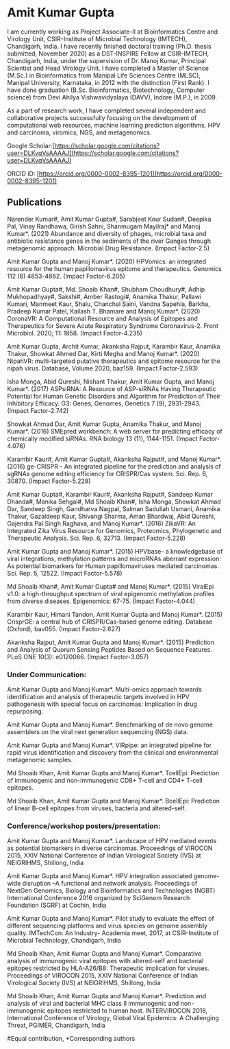 # Amit Kumar Gupta

I am currently working as Project Associate-II at Bioinformatics Centre and Virology Unit, CSIR-Institute of Microbial Technology (IMTECH), Chandigarh, India. I have recently finished doctoral training (Ph.D. thesis submitted, November 2020) as a DST-INSPIRE Fellow at CSIR-IMTECH, Chandigarh, India, under the supervision of Dr. Manoj Kumar, Principal Scientist and Head Virology Unit. I have completed a Master of Science (M.Sc.) in Bioinformatics from Manipal Life Sciences Centre (MLSC), Manipal University, Karnataka, in 2012 with the distinction (First Rank). I have done graduation (B.Sc. Bioinformatics, Biotechnology, Computer science) from Devi Ahilya Vishwavidyalaya (DAVV), Indore (M.P.), in 2009.

As a part of research work, I have completed several independent and collaborative projects successfully focusing on the development of computational web resources, machine learning prediction algorithms, HPV and carcinoma, viromics, NGS, and metagenomics. 

Google Scholar:[https://scholar.google.com/citations?user=DLKvqVsAAAAJ](https://scholar.google.com/citations?user=DLKvqVsAAAAJ)

ORCID iD: [https://orcid.org/0000-0002-8395-1201](https://orcid.org/0000-0002-8395-1201)


## Publications

Narender Kumar#, Amit Kumar Gupta#, Sarabjeet Kour Sudan#, Deepika Pal, Vinay Randhawa, Girish Sahni, Shanmugam Mayilraj* and Manoj Kumar*. (2021) Abundance and diversity of phages, microbial taxa and antibiotic resistance genes in the sediments of the river Ganges through metagenomic approach. Microbial Drug Resistance. (Impact Factor-2.5)

Amit Kumar Gupta and Manoj Kumar*. (2020) HPVomics: an integrated resource for the human papillomavirus epitome and therapeutics. Genomics 112 (6) 4853-4862. (Impact Factor-6.205)

Amit Kumar Gupta#, Md. Shoaib Khan#, Shubham Choudhury#, Adhip Mukhopadhyay#, Sakshi#, Amber Rastogi#, Anamika Thakur, Pallawi Kumari, Manmeet Kaur, Shalu, Chanchal Saini, Vandna Sapehia, Barkha, Pradeep Kumar Patel, Kailash T. Bhamare and Manoj Kumar*. (2020) CoronaVR: A Computational Resource and Analysis of Epitopes and Therapeutics for Severe Acute Respiratory Syndrome Coronavirus-2. Front Microbiol. 2020; 11: 1858. (Impact Factor-4.235)

Amit Kumar Gupta, Archit Kumar, Akanksha Rajput, Karambir Kaur, Anamika Thakur, Showkat Ahmed Dar, Kirti Megha and Manoj Kumar*. (2020) NipahVR: multi-targeted putative therapeutics and epitome resource for the nipah virus. Database, Volume 2020, baz159. (Impact Factor-2.593)

Isha Monga, Abid Qureshi, Nishant Thakur, Amit Kumar Gupta, and Manoj Kumar*. (2017) ASPsiRNA: A Resource of ASP-siRNAs Having Therapeutic Potential for Human Genetic Disorders and Algorithm for Prediction of Their Inhibitory Efficacy. G3: Genes, Genomes, Genetics 7 (9), 2931-2943. (Impact Factor-2.742)

Showkat Ahmad Dar, Amit Kumar Gupta, Anamika Thakur, and Manoj Kumar*. (2016) SMEpred workbench: A web server for predicting efficacy of chemically modified siRNAs. RNA biology 13 (11), 1144-1151. (Impact Factor-4.076)

Karambir Kaur#, Amit Kumar Gupta#, Akanksha Rajput#, and Manoj Kumar*. (2016) ge-CRISPR - An integrated pipeline for the prediction and analysis of sgRNAs genome editing efficiency for CRISPR/Cas system. Sci. Rep. 6, 30870. (Impact Factor-5.228)

Amit Kumar Gupta#, Karambir Kaur#, Akanksha Rajput#, Sandeep Kumar Dhanda#, Manika Sehgal#, Md Shoaib Khan#, Isha Monga, Showkat Ahmad Dar, Sandeep Singh, Gandharva Nagpal, Salman Sadullah Usmani, Anamika Thakur, Gazaldeep Kaur, Shivangi Sharma, Aman Bhardwaj, Abid Qureshi, Gajendra Pal Singh Raghava, and Manoj Kumar*. (2016) ZikaVR: An Integrated Zika Virus Resource for Genomics, Proteomics, Phylogenetic and Therapeutic Analysis. Sci. Rep. 6, 32713. (Impact Factor-5.228)

Amit Kumar Gupta and Manoj Kumar*. (2015) HPVbase- a knowledgebase of viral integrations, methylation patterns and microRNAs aberrant expression: As potential biomarkers for Human papillomaviruses mediated carcinomas. Sci. Rep. 5, 12522. (Impact Factor-5.578)

Md Shoaib Khan#, Amit Kumar Gupta# and Manoj Kumar*. (2015) ViralEpi v1.0: a high-throughput spectrum of viral epigenomic methylation profiles from diverse diseases. Epigenomics: 67-75. (Impact Factor-4.044)

Karambir Kaur, Himani Tandon, Amit Kumar Gupta and Manoj Kumar*. (2015) CrisprGE: a central hub of CRISPR/Cas-based genome editing. Database (Oxford), bav055. (Impact Factor-2.627)

Akanksha Rajput, Amit Kumar Gupta and Manoj Kumar*. (2015) Prediction and Analysis of Quorum Sensing Peptides Based on Sequence Features. PLoS ONE 10(3): e0120066. (Impact Factor-3.057)

### Under Communication:
Amit Kumar Gupta and Manoj Kumar*. Multi-omics approach towards identification and analysis of therapeutic targets involved in HPV pathogenesis with special focus on carcinomas: Implication in drug repurposing.

Amit Kumar Gupta and Manoj Kumar*. Benchmarking of de novo genome assemblers on the viral next generation sequencing (NGS) data.

Amit Kumar Gupta and Manoj Kumar*. VIRpipe: an integrated pipeline for rapid virus identification and discovery from the clinical and environmental metagenomic samples.

Md Shoaib Khan, Amit Kumar Gupta and Manoj Kumar*. TcellEpi: Prediction of immunogenic and non-immunogenic CD8+ T-cell and CD4+ T-cell epitopes.

Md Shoaib Khan, Amit Kumar Gupta and Manoj Kumar*. BcellEpi: Prediction of linear B-cell epitopes from viruses, bacteria and altered-self.

### Conference/workshop posters/presentation:
Amit Kumar Gupta and Manoj Kumar*. Landscape of HPV mediated events as potential biomarkers in diverse carcinomas. Proceedings of VIROCON 2015, XXIV National Conference of Indian Virological Society (IVS) at NEIGRIHMS, Shillong, India

Amit Kumar Gupta and Manoj Kumar*. HPV integration associated genome-wide disruption –A functional and network analysis. Proceedings of NextGen Genomics, Biology and Bioinformatics and Technologies (NGBT) International Conference 2016 organized by SciGenom Research Foundation (SGRF) at Cochin, India

Amit Kumar Gupta and Manoj Kumar*. Pilot study to evaluate the effect of different sequencing platforms and virus species on genome assembly quality. IMTechCon: An Industry- Academia meet, 2017, at CSIR-Institute of Microbial Technology, Chandigarh, India

Md Shoaib Khan, Amit Kumar Gupta and Manoj Kumar*. Comparative analysis of immunogenic viral epitopes with altered-self and bacterial epitopes restricted by HLA-A26/B8: Therapeutic implication for viruses. Proceedings of VIROCON 2015, XXIV National Conference of Indian Virological Society (IVS) at NEIGRIHMS, Shillong, India

Md Shoaib Khan, Amit Kumar Gupta and Manoj Kumar*. Prediction and analysis of viral and bacterial MHC class II immunogenic and non-immunogenic epitopes restricted to human host. INTERVIROCON 2018, International Conference of Virology, Global Viral Epidemics: A Challenging Threat, PGIMER, Chandigarh, India


#Equal contribution, *Corresponding authors
